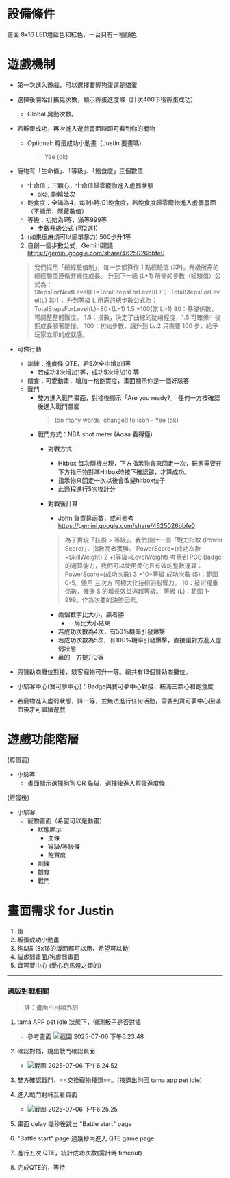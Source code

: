 # 設備條件
畫面 8x16 
LED燈藍色和紅色，一台只有一種顏色

# 遊戲機制

- 第一次進入遊戲，可以選擇要孵狗蛋還是貓蛋
- 選擇後開始計搖晃次數，顯示孵蛋進度條（計次400下後孵蛋成功）
    - Global 晃動次數。
- 若孵蛋成功，再次進入遊戲畫面時即可看到你的寵物
    - Optional: 孵蛋成功小動畫（Justin 要畫嗎)
        > Yee (ok)
- 寵物有「生命值」、「等級」、「飽食度」三個數值
    - 生命值：三顆心，生命值歸零寵物進入虛弱狀態
        - aka, 能輸幾次
    - 飽食度：全滿為4，每1小時扣1飽食度，若飽食度歸零寵物進入虛弱畫面（不顯示，隱藏數值）
    - 等級：初始為1等，滿等999等
        - 步數升級公式 (可2選1)
    
  1. (如果很麻煩可以簡單暴力) 500步升1等
  2. 自創一個步數公式，Gemini建議 https://gemini.google.com/share/4625026bbfe0
  >  我們採用「總經驗值制」，每一步都算作 1 點經驗值 (XP)。升級所需的總經驗值遵循非線性成長。
  >  升到下一級 (L+1) 所需的步數（經驗值）公式為：
  > StepsForNextLevel(L)=TotalStepsForLevel(L+1)−TotalStepsForLevel(L)
其中，升到等級 L 所需的總步數公式為：
TotalStepsForLevel(L)=80×(L−1) 
1.5
 +100(當 L>1)
80：基礎係數，可調整整體難度。
1.5：指數，決定了曲線的陡峭程度，1.5 可確保中後期成長顯著變慢。
100：初始步數，讓升到 Lv.2 只需要 100 步，給予玩家立即的成就感。




-  可做行動
    - 訓練：進度條 QTE，若5次全中增加1等
        - 若成功3次增加1等，成功5次增加10 等
    - 餵食：可愛動畫，增加一格飽實度，畫面顯示你是一個好駭客
    - 戰鬥
        - 雙方進入戰鬥畫面，對接後顯示「Are you ready?」 任何一方按確認後進入戰鬥畫面
            > too many words, changed to icon - Yee (ok)
        - 戰鬥方式：NBA shot meter (Aoaa 看得懂)
            - 對戰方式：
                - Hitbox 每次隨機出現，下方指示物會來回走一次，玩家需要在下方指示物對準Hitbox時按下確認鍵，才算成功。
                - 指示物來回走一次以後會改變hitbox位子
                - 此過程進行5次後計分
            - 對戰後計算
                - John 負責算函數，或可參考 https://gemini.google.com/share/4625026bbfe0
                >為了實現「技術 > 等級」，我們設計一個「戰力指數 (Power Score)」，指數高者獲勝。
PowerScore=(成功次數×SkillWeight) 
2
 +(等級×LevelWeight)
考量到 PCB Badge 的運算能力，我們可以使用簡化且有效的整數運算：
PowerScore=(成功次數) 
3
 ×10+等級
成功次數 (S)：範圍 0-5。使用 三次方 可極大化技術的影響力。
10：技術權重係數，確保 S 的增長效益遠超等級。
等級 (L)：範圍 1-999。作為次要的決勝因素。

                - 兩個數字比大小，贏者勝 
                    - 一局比大小結束
                - 若成功次數為4次，有50%機率引發爆擊
                - 若成功次數為5次，有100%機率引發爆擊，直接讓對方進入虛弱狀態
                - 贏的一方提升3等
- 與贊助商攤位對接，駭客寵物可升一等。總共有13個贊助商攤位。
- 小駭客中心(寶可夢中心)：Badge與寶可夢中心對接，補滿三顆心和飽食度
- 若寵物進入虛弱狀態，降一等，並無法進行任何活動，需要到寶可夢中心回滿血後才可繼續遊戲


# 遊戲功能階層

(孵蛋前)
- 小駭客
    - 畫面顯示選擇狗狗 OR 貓貓，選擇後進入孵蛋進度條

(孵蛋後)
- 小駭客
    - 寵物畫面（希望可以是動畫）
        - 狀態顯示
            - 血條
            - 等級/等級條
            - 飽實度
        - 訓練
        - 餵食
        - 戰鬥

# 畫面需求 for Justin
1. 蛋
2. 孵蛋成功小動畫
3. 狗&貓 (8x16的版面都可以用，希望可以動)
4. 貓虛弱畫面/狗虛弱畫面
5. 寶可夢中心 (愛心跑馬燈之類的)

---


### 跨版對戰相關

> 註：畫面不用額外刻

1. tama APP pet idle 狀態下，偵測板子是否對插 
    * 參考畫面 ![截圖 2025-07-06 下午6.23.48](https://hackmd.io/_uploads/H1bp06PHxe.jpg)
2. 確認對插，跳出戰鬥確認頁面 
    * ![截圖 2025-07-06 下午6.24.52](https://hackmd.io/_uploads/rkWWyAPHxg.jpg)

3. 雙方確認戰鬥，==交換寵物種類==。(按退出則回 tama app pet idle) 
4. 進入戰鬥對峙互看頁面
    * ![截圖 2025-07-06 下午6.25.25](https://hackmd.io/_uploads/H1emyCwSgg.jpg)
5. 畫面 delay 幾秒後跳出 "Battle start" page
6. "Battle start" page 過幾秒內進入 QTE game page
7. 進行五次 QTE，統計成功次數(需計時 timeout)
8. 完成QTE的，等待 










